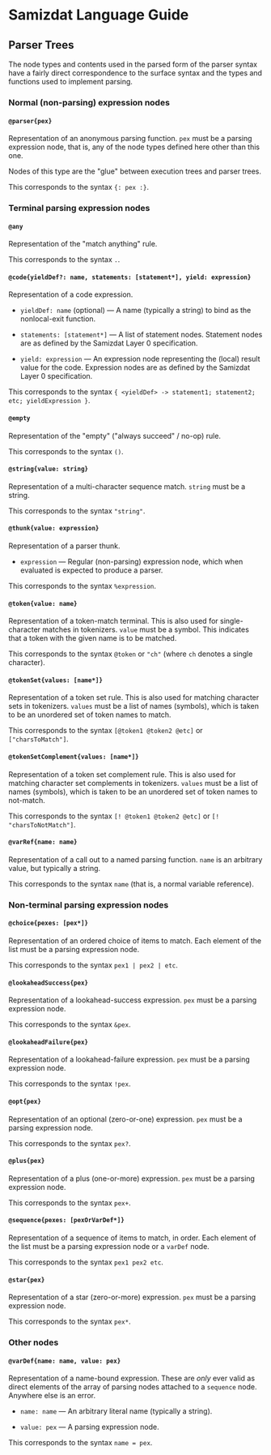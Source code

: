 Samizdat Language Guide
=======================

Parser Trees
------------

The node types and contents used in the parsed form of the parser syntax
have a fairly direct correspondence to the surface syntax and the
types and functions used to implement parsing.

### Normal (non-parsing) expression nodes

#### `@parser{pex}`

Representation of an anonymous parsing function. `pex` must be a parsing
expression node, that is, any of the node types defined here other than
this one.

Nodes of this type are the "glue" between execution trees and parser trees.

This corresponds to the syntax `{: pex :}`.


### Terminal parsing expression nodes

#### `@any`

Representation of the "match anything" rule.

This corresponds to the syntax `.`.

#### `@code{yieldDef?: name, statements: [statement*], yield: expression}`

Representation of a code expression.

* `yieldDef: name` (optional) &mdash; A name (typically a string) to bind
  as the nonlocal-exit function.

* `statements: [statement*]` &mdash; A list of statement nodes.
  Statement nodes are as defined by the Samizdat Layer 0 specification.

* `yield: expression` &mdash; An expression node representing the
  (local) result value for the code. Expression nodes are as defined
  by the Samizdat Layer 0 specification.

This corresponds to the syntax `{ <yieldDef> -> statement1; statement2;
etc; yieldExpression }`.

#### `@empty`

Representation of the "empty" ("always succeed" / no-op) rule.

This corresponds to the syntax `()`.

#### `@string{value: string}`

Representation of a multi-character sequence match. `string` must be a
string.

This corresponds to the syntax `"string"`.

#### `@thunk{value: expression}`

Representation of a parser thunk.

* `expression` &mdash; Regular (non-parsing) expression node,
  which when evaluated is expected to produce a parser.

This corresponds to the syntax `%expression`.

#### `@token{value: name}`

Representation of a token-match terminal. This is also used for
single-character matches in tokenizers. `value` must be a symbol.
This indicates that a token with the given name is to be matched.

This corresponds to the syntax `@token` or `"ch"` (where `ch` denotes
a single character).

#### `@tokenSet{values: [name*]}`

Representation of a token set rule. This is also used for matching
character sets in tokenizers. `values` must be a list of names (symbols),
which is taken to be an unordered set of token names to match.

This corresponds to the syntax `[@token1 @token2 @etc]` or `["charsToMatch"]`.

#### `@tokenSetComplement{values: [name*]}`

Representation of a token set complement rule. This is also used for matching
character set complements in tokenizers. `values` must be a list of names
(symbols), which is taken to be an unordered set of token names to not-match.

This corresponds to the syntax `[! @token1 @token2 @etc]` or
`[! "charsToNotMatch"]`.

#### `@varRef{name: name}`

Representation of a call out to a named parsing function. `name` is
an arbitrary value, but typically a string.

This corresponds to the syntax `name` (that is, a normal variable
reference).


### Non-terminal parsing expression nodes

#### `@choice{pexes: [pex*]}`

Representation of an ordered choice of items to match. Each element
of the list must be a parsing expression node.

This corresponds to the syntax `pex1 | pex2 | etc`.

#### `@lookaheadSuccess{pex}`

Representation of a lookahead-success expression. `pex` must be a parsing
expression node.

This corresponds to the syntax `&pex`.

#### `@lookaheadFailure{pex}`

Representation of a lookahead-failure expression. `pex` must be a parsing
expression node.

This corresponds to the syntax `!pex`.

#### `@opt{pex}`

Representation of an optional (zero-or-one) expression. `pex` must be a
parsing expression node.

This corresponds to the syntax `pex?`.

#### `@plus{pex}`

Representation of a plus (one-or-more) expression. `pex` must be a parsing
expression node.

This corresponds to the syntax `pex+`.

#### `@sequence{pexes: [pexOrVarDef*]}`

Representation of a sequence of items to match, in order. Each element
of the list must be a parsing expression node or a `varDef` node.

This corresponds to the syntax `pex1 pex2 etc`.

#### `@star{pex}`

Representation of a star (zero-or-more) expression. `pex` must be a parsing
expression node.

This corresponds to the syntax `pex*`.


### Other nodes

#### `@varDef{name: name, value: pex}`

Representation of a name-bound expression. These are *only* ever valid
as direct elements of the array of parsing nodes attached to a `sequence`
node. Anywhere else is an error.

* `name: name` &mdash; An arbitrary literal name
  (typically a string).

* `value: pex` &mdash; A parsing expression node.

This corresponds to the syntax `name = pex`.
